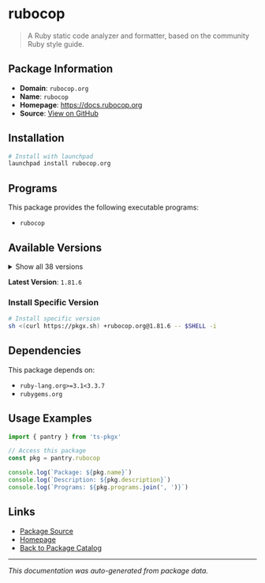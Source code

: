 # rubocop

> A Ruby static code analyzer and formatter, based on the community Ruby style guide.

## Package Information

- **Domain**: `rubocop.org`
- **Name**: `rubocop`
- **Homepage**: https://docs.rubocop.org
- **Source**: [View on GitHub](https://github.com/pkgxdev/pantry/tree/main/projects/rubocop.org/package.yml)

## Installation

```bash
# Install with launchpad
launchpad install rubocop.org
```

## Programs

This package provides the following executable programs:

- `rubocop`

## Available Versions

<details>
<summary>Show all 38 versions</summary>

- `1.81.6`, `1.81.1`, `1.81.0`, `1.80.2`, `1.80.1`
- `1.80.0`, `1.79.2`, `1.79.1`, `1.79.0`, `1.78.0`
- `1.77.0`, `1.76.2`, `1.76.1`, `1.76.0`, `1.75.8`
- `1.75.7`, `1.75.6`, `1.75.5`, `1.75.4`, `1.75.3`
- `1.75.2`, `1.75.1`, `1.75.0`, `1.74.0`, `1.73.2`
- `1.73.1`, `1.73.0`, `1.72.2`, `1.72.1`, `1.72.0`
- `1.71.2`, `1.71.1`, `1.71.0`, `1.70.0`, `1.69.2`
- `1.69.1`, `1.69.0`, `1.68.0`

</details>

**Latest Version**: `1.81.6`

### Install Specific Version

```bash
# Install specific version
sh <(curl https://pkgx.sh) +rubocop.org@1.81.6 -- $SHELL -i
```

## Dependencies

This package depends on:

- `ruby-lang.org>=3.1<3.3.7`
- `rubygems.org`

## Usage Examples

```typescript
import { pantry } from 'ts-pkgx'

// Access this package
const pkg = pantry.rubocop

console.log(`Package: ${pkg.name}`)
console.log(`Description: ${pkg.description}`)
console.log(`Programs: ${pkg.programs.join(', ')}`)
```

## Links

- [Package Source](https://github.com/pkgxdev/pantry/tree/main/projects/rubocop.org/package.yml)
- [Homepage](https://docs.rubocop.org)
- [Back to Package Catalog](../../package-catalog.md)

---

*This documentation was auto-generated from package data.*
